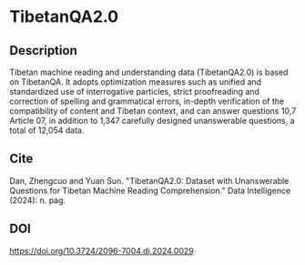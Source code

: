# TibetanQA2.0
## Description
Tibetan machine reading and understanding data (TibetanQA2.0) is based on TibetanQA. It adopts optimization measures such as unified and standardized use of interrogative particles, strict proofreading and correction of spelling and grammatical errors, in-depth verification of the compatibility of content and Tibetan context, and can answer questions 10,7 Article 07, in addition to 1,347 carefully designed unanswerable questions, a total of 12,054 data.
## Cite 
Dan, Zhengcuo and Yuan Sun. "TibetanQA2.0: Dataset with Unanswerable Questions for Tibetan Machine Reading Comprehension." Data Intelligence (2024): n. pag.
## DOI
https://doi.org/10.3724/2096-7004.di.2024.0029
